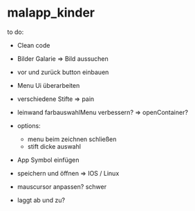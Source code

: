 # malapp_kinder

to do:
- Clean code

- Bilder Galarie => Bild aussuchen
- vor und zurück button einbauen
- Menu Ui überarbeiten
- verschiedene Stifte => pain
- leinwand farbauswahlMenu verbessern? => openContainer?
- options:
    - menu beim zeichnen schließen
    - stift dicke auswahl
- App Symbol einfügen
- speichern und öffnen => IOS / Linux
- mauscursor anpassen? schwer
- laggt ab und zu?